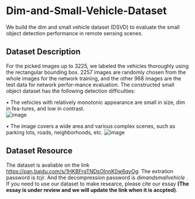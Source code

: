# Dim-and-Small-Vehicle-Dataset
We build the dim and small vehicle dataset (DSVD) to evaluate the small object detection performance in remote sensing scenes. 

## Dataset Description
For the picked images up to 3225, we labeled the vehicles thoroughly using the rectangular bounding box. 2257 images are randomly chosen from the whole images for the network training, and the other 968 images are the test data for network perfor-mance evaluation. The constructed small object dataset has the following detection difficulties:

•	The vehicles with relatively monotonic appearance are small in size, dim in fea-tures, and low in contrast.  
![image](https://user-images.githubusercontent.com/61158621/193981141-1624a1c3-1b64-4687-94fe-4bbc742ec7cf.png)

•	The image covers a wide area and various complex scenes, such as parking lots, roads, neighborhoods, etc.
![image](https://user-images.githubusercontent.com/61158621/193981145-ff95e09e-12fa-422f-9bbf-e9c665b8a2cf.png)


## Dataset Resource
The dataset is avaliable on the link  https://pan.baidu.com/s/1HKBFrgTNDsOInnK0w6qyOg. The extration password is _tcjr_. And the decompression password is _dimandsmallvehicle_ . If you need to use our dataset to make researce, please cite our essay **(The essay is under review and we will update the link when it is accpted)**.
